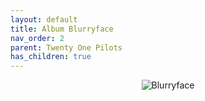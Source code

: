 ```yaml
---
layout: default
title: Album Blurryface  
nav_order: 2   
parent: Twenty One Pilots  
has_children: true 
---  
```


<p align="center">
<img alt="Blurryface" src="https://github.com/januarythirtyfirst/TranslateSongs/blob/main/img/coverBlurryface.jpg?raw=true"> 
</p>

